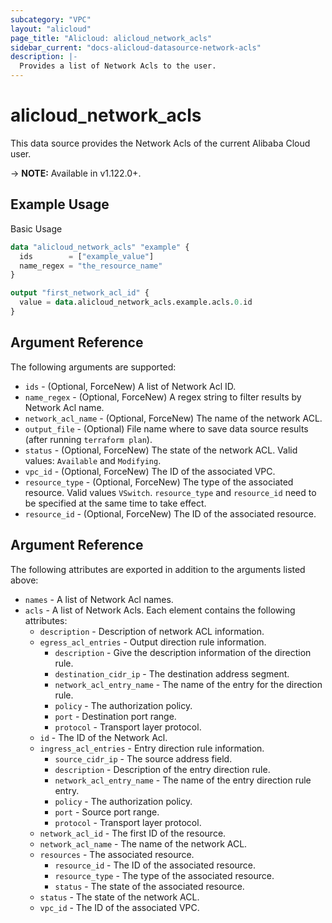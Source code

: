 ```yaml
---
subcategory: "VPC"
layout: "alicloud"
page_title: "Alicloud: alicloud_network_acls"
sidebar_current: "docs-alicloud-datasource-network-acls"
description: |-
  Provides a list of Network Acls to the user.
---
```


# alicloud\_network\_acls

This data source provides the Network Acls of the current Alibaba Cloud user.

-> **NOTE:** Available in v1.122.0+.

## Example Usage

Basic Usage

```terraform
data "alicloud_network_acls" "example" {
  ids        = ["example_value"]
  name_regex = "the_resource_name"
}

output "first_network_acl_id" {
  value = data.alicloud_network_acls.example.acls.0.id
}
```

## Argument Reference

The following arguments are supported:

* `ids` - (Optional, ForceNew) A list of Network Acl ID.
* `name_regex` - (Optional, ForceNew) A regex string to filter results by Network Acl name.
* `network_acl_name` - (Optional, ForceNew) The name of the network ACL.
* `output_file` - (Optional) File name where to save data source results (after running `terraform plan`).
* `status` - (Optional, ForceNew) The state of the network ACL. Valid values: `Available` and `Modifying`.
* `vpc_id` - (Optional, ForceNew) The ID of the associated VPC.
* `resource_type` - (Optional, ForceNew) The type of the associated resource. Valid values `VSwitch`. `resource_type` and `resource_id` need to be specified at the same time to take effect.
* `resource_id` - (Optional, ForceNew) The ID of the associated resource.

## Argument Reference

The following attributes are exported in addition to the arguments listed above:

* `names` - A list of Network Acl names.
* `acls` - A list of Network Acls. Each element contains the following attributes:
	* `description` - Description of network ACL information.
	* `egress_acl_entries` - Output direction rule information.
		* `description` - Give the description information of the direction rule.
		* `destination_cidr_ip` - The destination address segment.
		* `network_acl_entry_name` - The name of the entry for the direction rule.
		* `policy` - The  authorization policy.
		* `port` - Destination port range.
		* `protocol` - Transport  layer protocol.
	* `id` - The ID of the Network Acl.
	* `ingress_acl_entries` - Entry direction rule information.
		* `source_cidr_ip` - The source address field.
		* `description` - Description of the entry direction rule.
		* `network_acl_entry_name` - The name of the entry direction rule entry.
		* `policy` - The authorization policy.
		* `port` - Source port range.
		* `protocol` - Transport layer protocol.
	* `network_acl_id` - The first ID of the resource.
	* `network_acl_name` - The name of the network ACL.
	* `resources` - The associated resource.
		* `resource_id` - The ID of the associated resource.
		* `resource_type` - The type of the associated resource.
		* `status` - The state of the associated resource.
	* `status` - The state of the network ACL.
	* `vpc_id` - The ID of the associated VPC.